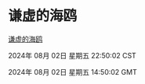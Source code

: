 # 谦虚的海鸥
[谦虚的海鸥](http://219.139.196.34:56308/qxdho/course/base/hotlink/index.php)

2024年 08月 02日 星期五 22:50:02 CST

2024年 08月 02日 星期五 14:50:02 GMT
